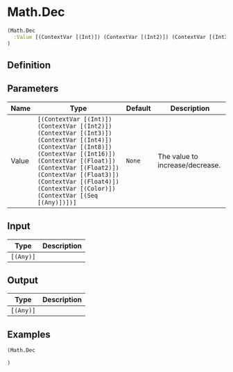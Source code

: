 # Math.Dec

```clojure
(Math.Dec
  :Value [(ContextVar [(Int)]) (ContextVar [(Int2)]) (ContextVar [(Int3)]) (ContextVar [(Int4)]) (ContextVar [(Int8)]) (ContextVar [(Int16)]) (ContextVar [(Float)]) (ContextVar [(Float2)]) (ContextVar [(Float3)]) (ContextVar [(Float4)]) (ContextVar [(Color)]) (ContextVar [(Seq [(Any)])])]
)
```

## Definition


## Parameters
| Name | Type | Default | Description |
|------|------|---------|-------------|
| Value | `[(ContextVar [(Int)]) (ContextVar [(Int2)]) (ContextVar [(Int3)]) (ContextVar [(Int4)]) (ContextVar [(Int8)]) (ContextVar [(Int16)]) (ContextVar [(Float)]) (ContextVar [(Float2)]) (ContextVar [(Float3)]) (ContextVar [(Float4)]) (ContextVar [(Color)]) (ContextVar [(Seq [(Any)])])]` | `None` | The value to increase/decrease. |


## Input
| Type | Description |
|------|-------------|
| `[(Any)]` |  |


## Output
| Type | Description |
|------|-------------|
| `[(Any)]` |  |


## Examples

```clojure
(Math.Dec

)
```
